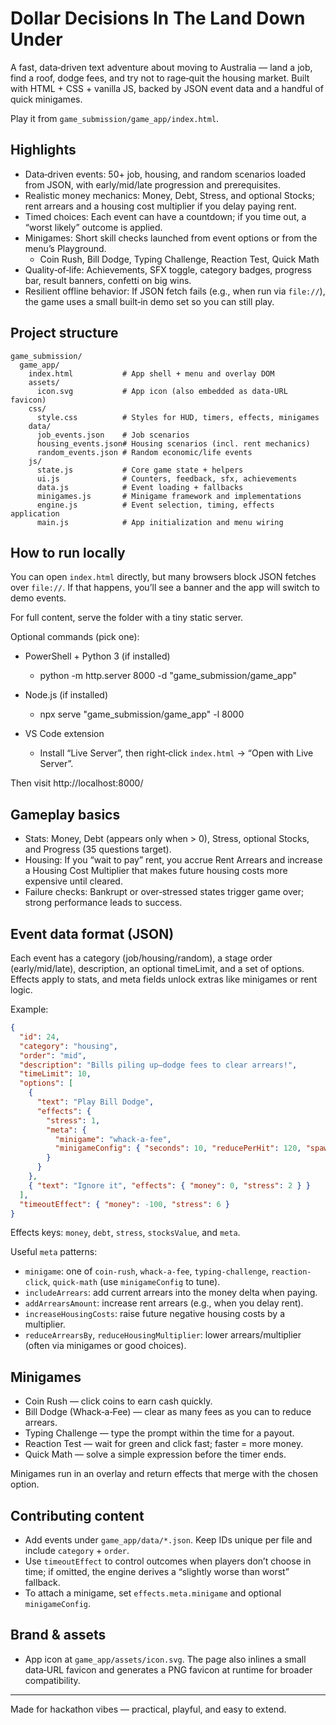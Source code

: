 # Dollar Decisions In The Land Down Under

A fast, data‑driven text adventure about moving to Australia — land a job, find a roof, dodge fees, and try not to rage‑quit the housing market. Built with HTML + CSS + vanilla JS, backed by JSON event data and a handful of quick minigames.

Play it from `game_submission/game_app/index.html`.

## Highlights
- Data‑driven events: 50+ job, housing, and random scenarios loaded from JSON, with early/mid/late progression and prerequisites.
- Realistic money mechanics: Money, Debt, Stress, and optional Stocks; rent arrears and a housing cost multiplier if you delay paying rent.
- Timed choices: Each event can have a countdown; if you time out, a “worst likely” outcome is applied.
- Minigames: Short skill checks launched from event options or from the menu’s Playground.
  - Coin Rush, Bill Dodge, Typing Challenge, Reaction Test, Quick Math
- Quality‑of‑life: Achievements, SFX toggle, category badges, progress bar, result banners, confetti on big wins.
- Resilient offline behavior: If JSON fetch fails (e.g., when run via `file://`), the game uses a small built‑in demo set so you can still play.

## Project structure
```
game_submission/
  game_app/
    index.html           # App shell + menu and overlay DOM
    assets/
      icon.svg           # App icon (also embedded as data‑URL favicon)
    css/
      style.css          # Styles for HUD, timers, effects, minigames
    data/
      job_events.json    # Job scenarios
      housing_events.json# Housing scenarios (incl. rent mechanics)
      random_events.json # Random economic/life events
    js/
      state.js           # Core game state + helpers
      ui.js              # Counters, feedback, sfx, achievements
      data.js            # Event loading + fallbacks
      minigames.js       # Minigame framework and implementations
      engine.js          # Event selection, timing, effects application
      main.js            # App initialization and menu wiring
```

## How to run locally
You can open `index.html` directly, but many browsers block JSON fetches over `file://`. If that happens, you’ll see a banner and the app will switch to demo events.

For full content, serve the folder with a tiny static server.

Optional commands (pick one):

- PowerShell + Python 3 (if installed)
  - python -m http.server 8000 -d "game_submission/game_app"

- Node.js (if installed)
  - npx serve "game_submission/game_app" -l 8000

- VS Code extension
  - Install “Live Server”, then right‑click `index.html` → “Open with Live Server”.

Then visit http://localhost:8000/

## Gameplay basics
- Stats: Money, Debt (appears only when > 0), Stress, optional Stocks, and Progress (35 questions target).
- Housing: If you “wait to pay” rent, you accrue Rent Arrears and increase a Housing Cost Multiplier that makes future housing costs more expensive until cleared.
- Failure checks: Bankrupt or over‑stressed states trigger game over; strong performance leads to success.

## Event data format (JSON)
Each event has a category (job/housing/random), a stage order (early/mid/late), description, an optional timeLimit, and a set of options. Effects apply to stats, and meta fields unlock extras like minigames or rent logic.

Example:
```json
{
  "id": 24,
  "category": "housing",
  "order": "mid",
  "description": "Bills piling up—dodge fees to clear arrears!",
  "timeLimit": 10,
  "options": [
    {
      "text": "Play Bill Dodge",
      "effects": {
        "stress": 1,
        "meta": {
          "minigame": "whack-a-fee",
          "minigameConfig": { "seconds": 10, "reducePerHit": 120, "spawnMs": 550 }
        }
      }
    },
    { "text": "Ignore it", "effects": { "money": 0, "stress": 2 } }
  ],
  "timeoutEffect": { "money": -100, "stress": 6 }
}
```

Effects keys: `money`, `debt`, `stress`, `stocksValue`, and `meta`.

Useful `meta` patterns:
- `minigame`: one of `coin-rush`, `whack-a-fee`, `typing-challenge`, `reaction-click`, `quick-math` (use `minigameConfig` to tune).
- `includeArrears`: add current arrears into the money delta when paying.
- `addArrearsAmount`: increase rent arrears (e.g., when you delay rent).
- `increaseHousingCosts`: raise future negative housing costs by a multiplier.
- `reduceArrearsBy`, `reduceHousingMultiplier`: lower arrears/multiplier (often via minigames or good choices).

## Minigames
- Coin Rush — click coins to earn cash quickly.
- Bill Dodge (Whack‑a‑Fee) — clear as many fees as you can to reduce arrears.
- Typing Challenge — type the prompt within the time for a payout.
- Reaction Test — wait for green and click fast; faster = more money.
- Quick Math — solve a simple expression before the timer ends.

Minigames run in an overlay and return effects that merge with the chosen option.

## Contributing content
- Add events under `game_app/data/*.json`. Keep IDs unique per file and include `category` + `order`.
- Use `timeoutEffect` to control outcomes when players don’t choose in time; if omitted, the engine derives a “slightly worse than worst” fallback.
- To attach a minigame, set `effects.meta.minigame` and optional `minigameConfig`.

## Brand & assets
- App icon at `game_app/assets/icon.svg`. The page also inlines a small data‑URL favicon and generates a PNG favicon at runtime for broader compatibility.

---

Made for hackathon vibes — practical, playful, and easy to extend.